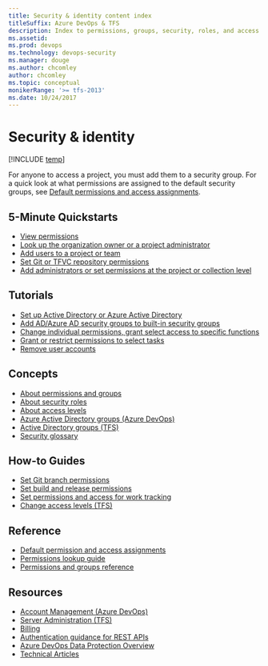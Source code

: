 ```yaml
---
title: Security & identity content index
titleSuffix: Azure DevOps & TFS
description: Index to permissions, groups, security, roles, and access level topics in Azure DevOps Services & Team Foundation Server   
ms.assetid:  
ms.prod: devops
ms.technology: devops-security
ms.manager: douge
ms.author: chcomley
author: chcomley
ms.topic: conceptual
monikerRange: '>= tfs-2013'
ms.date: 10/24/2017
---
```


# Security & identity

[!INCLUDE [temp](../../_shared/version-vsts-tfs-all-versions.md)]

For anyone to access a project, you must add them to a security group. For a quick look at what permissions are assigned to the default security groups, see [Default permissions and access assignments](permissions-access.md).

<!---
## Overview  
[About security and identity](about-permissions.md)
-->

## 5-Minute Quickstarts
  
- [View permissions](view-permissions.md)
- [Look up the organization owner or a project administrator](lookup-organization-owner-admin.md)
- [Add users to a project or team](add-users-team-project.md)
- [Set Git or TFVC repository permissions](set-git-tfvc-repository-permissions.md)
- [Add administrators or set permissions at the project or collection level](set-project-collection-level-permissions.md)  

## Tutorials 
  
- [Set up Active Directory or Azure Active Directory](setup-ad-aad.md)
- [Add AD/Azure AD security groups to built-in security groups](add-ad-aad-built-in-security-groups.md)
- [Change individual permissions, grant select access to specific functions](change-individual-permissions.md)
- [Grant or restrict permissions to select tasks](restrict-access.md)
- [Remove user accounts](remove-users-prohibit-access.md)  


## Concepts

- [About permissions and groups](about-permissions.md)  
- [About security roles](about-security-roles.md)  
- [About access levels](access-levels.md)  
- [Azure Active Directory groups (Azure DevOps)](../accounts/access-with-azure-ad.md?toc=/azure/devops/organizations/security/toc.json&bc=/azure/devops/organizations/security/breadcrumb/toc.json)
- [Active Directory groups (TFS)](/tfs/server/admin/setup-ad-groups?toc=/azure/devops/organizations/security/toc.json&bc=/azure/devops/organizations/security/breadcrumb/toc.json) 
- [Security glossary](security-glossary.md) 

## How-to Guides

- [Set Git branch permissions](../../repos/git/branch-permissions.md?toc=/azure/devops/organizations/organizations/security/toc.json&bc=/azure/devops/organizations/organizations/security/breadcrumb/toc.json  ) 
- [Set build and release permissions](../../pipelines/policies/set-permissions.md) 
- [Set permissions and access for work tracking](set-permissions-access-work-tracking.md?toc=/azure/devops/organizations/security/toc.json&bc=/azure/devops/organizations/security/breadcrumb/toc.json) 
- [Change access levels (TFS)](change-access-levels.md)

## Reference
- [Default permission and access assignments](permissions-access.md)
- [Permissions lookup guide](permissions-lookup-guide.md)
- [Permissions and groups reference](permissions.md)  


## Resources
 
- [Account Management (Azure DevOps)](../accounts/index.md)
- [Server Administration (TFS)](/tfs/server/index)
- [Billing](../../billing/index.md)
- [Authentication guidance for REST APIs](../../integrate/get-started/authentication/authentication-guidance.md)
- [Azure DevOps Data Protection Overview](../../articles/team-services-security-whitepaper.md)
- [Technical Articles](../../articles/index.md) 
